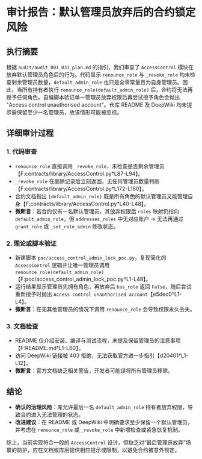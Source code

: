 # 审计报告：默认管理员放弃后的合约锁定风险

## 执行摘要

根据 `audit/audit_001_031_plan.md` 的指引，我们审查了 `AccessControl` 模块在放弃默认管理员角色后的行为。代码显示 `renounce_role` 与 `_revoke_role` 均未检查剩余管理员数量，`default_admin_role` 也只是全零常量且为自身管理员。因此，当所有持有者执行 `renounce_role(default_admin_role)` 后，合约将无法再授予任何角色。自编脚本验证单一管理员放弃权限后再尝试授予角色会抛出 "Access control unauthorised account"。仓库 README 及 DeepWiki 均未提示需保留至少一名管理员，故该情形可能被忽视。

## 详细审计过程

### 1. 代码审查
- `renounce_role` 直接调用 `_revoke_role`，未检查是否剩余管理员【F:contracts/library/AccessControl.py†L87-L94】。
- `_revoke_role` 在删除记录后立刻返回，无任何管理员数量判断【F:contracts/library/AccessControl.py†L172-L180】。
- 合约文档指出 `{default_admin_role}` 既是所有角色的默认管理员又能管理自身【F:contracts/library/AccessControl.py†L40-L48】。
- **微断言**：若合约仅有一名默认管理员，其放弃权限后 `roles` 映射仍指向 `default_admin_role`，但 `addresses_roles` 中无对应账户 → 无法再通过 `grant_role` 或 `_set_role_admin` 修改状态。

### 2. 理论或脚本验证
- 新建脚本 `poc/access_control_admin_lock_poc.py`，复现简化的 `AccessControl` 逻辑并让唯一管理员调用 `renounce_role(default_admin_role)`【F:poc/access_control_admin_lock_poc.py†L1-L48】。
- 运行结果显示管理员先拥有角色，再放弃后 `has_role` 返回 `False`，随后尝试重新授予时抛出 `Access control unauthorised account`【e5dec0†L1-L4】。
- **微断言**：在无其他管理员的情况下调用 `renounce_role` 会导致权限永久丢失。

### 3. 文档检查
- README 仅介绍安装、编译与测试流程，未提及保留管理员的注意事项【F:README.md†L1-L60】。
- 访问 DeepWiki 链接被 403 拒绝，无法获取官方进一步指引【d20401†L1-L12】。
- **微断言**：官方文档缺乏相关警告，开发者可能误将所有管理员移除。

## 结论

- **确认的治理风险**：库允许最后一名 `default_admin_role` 持有者放弃权限，导致合约进入无法管理的状态。
- **改进建议**：在 README 或 DeepWiki 中明确要求至少保留一个默认管理员，并考虑在 `renounce_role` 或 `_revoke_role` 中新增检查或紧急恢复机制。

综上，当前实现符合一般的 `AccessControl` 设计，但缺乏对“最后管理员放弃”场景的防护，应在文档或库层提供相应提示或限制，以避免合约被意外锁定。
